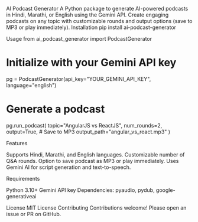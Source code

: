 AI Podcast Generator
A Python package to generate AI-powered podcasts in Hindi, Marathi, or English using the Gemini API. Create engaging podcasts on any topic with customizable rounds and output options (save to MP3 or play immediately).
Installation
pip install ai-podcast-generator

Usage
from ai_podcast_generator import PodcastGenerator

# Initialize with your Gemini API key
pg = PodcastGenerator(api_key="YOUR_GEMINI_API_KEY", language="english")

# Generate a podcast
pg.run_podcast(
    topic="AngularJS vs ReactJS",
    num_rounds=2,
    output=True,  # Save to MP3
    output_path="angular_vs_react.mp3"
)

Features

Supports Hindi, Marathi, and English languages.
Customizable number of Q&A rounds.
Option to save podcast as MP3 or play immediately.
Uses Gemini AI for script generation and text-to-speech.

Requirements

Python 3.10+
Gemini API key
Dependencies: pyaudio, pydub, google-generativeai

License
MIT License
Contributing
Contributions welcome! Please open an issue or PR on GitHub.
